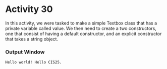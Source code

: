 # Activity 30
In this activity, we were tasked to make a simple Textbox class that has a private variable called value. We then need to create a two constructors, one that consist of having a default constructor, and an explicit constructor that takes a string object.

### Output Window
```
Hello world! Hello CIS25.
```
